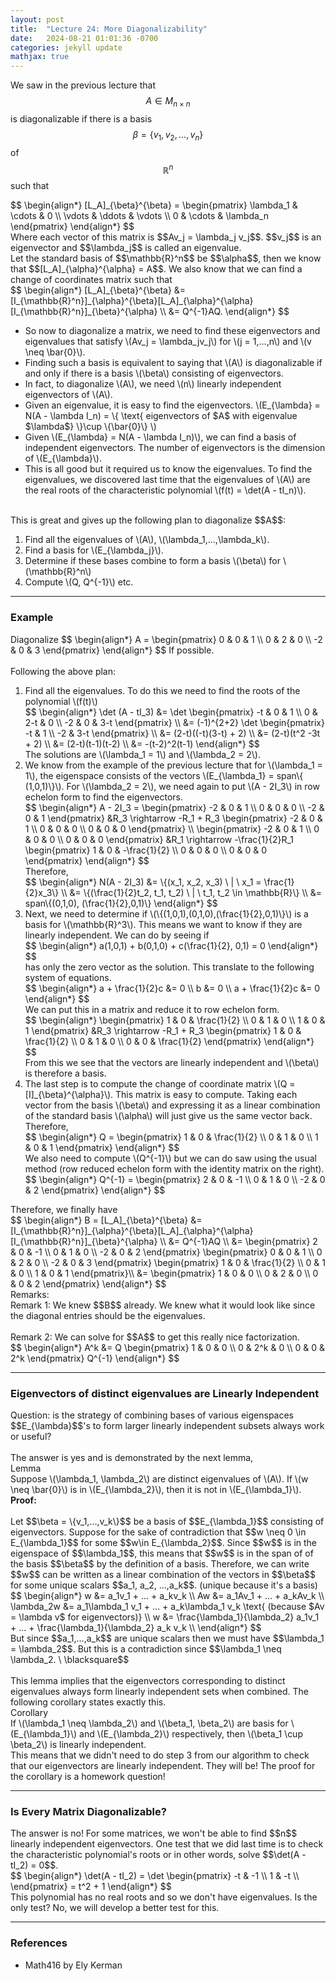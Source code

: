 ```yaml
---
layout: post
title:  "Lecture 24: More Diagonalizability"
date:   2024-08-21 01:01:36 -0700
categories: jekyll update
mathjax: true
---
```

We saw in the previous lecture that $$A \in M_{n \times n}$$ is diagonalizable if there is a basis $$\beta = \{v_1, v_2,...,v_n\}$$ of $$\mathbb{R}^n$$ such that
<div> 
$$
\begin{align*}
[L_A]_{\beta}^{\beta} = 
\begin{pmatrix} 
\lambda_1 & \cdots & 0 \\
\vdots & \ddots & \vdots \\
0 & \cdots & \lambda_n
\end{pmatrix}
\end{align*}
$$
</div>
Where each vector of this matrix is $$Av_j = \lambda_j v_j$$. $$v_j$$ is an eigenvector and $$\lambda_j$$ is called an eigenvalue.
<br>
Let the standard basis of $$\mathbb{R}^n$$ be $$\alpha$$, then we know that $$[L_A]_{\alpha}^{\alpha} = A$$. We also know that we can find a change of coordinates matrix such that
<div> 
$$
\begin{align*}
[L_A]_{\beta}^{\beta} &= [I_{\mathbb{R}^n}]_{\alpha}^{\beta}[L_A]_{\alpha}^{\alpha}[I_{\mathbb{R}^n}]_{\beta}^{\alpha}
\\
&= Q^{-1}AQ.
\end{align*}
$$
</div>
<ul> 
<li>
<!------------------------------------------------------------------------------------>
So now to diagonalize a matrix, we need to find these eigenvectors and eigenvalues that satisfy \(Av_j = \lambda_jv_j\) for \(j = 1,...,n\) and \(v \neq \bar{0}\).
</li>
<li>Finding such a basis is equivalent to saying that \(A\) is diagonalizable if and only if there is a basis \(\beta\) consisting of eigenvectors. 
</li>
<li>
In fact, to diagonalize \(A\), we need \(n\) linearly independent eigenvectors of \(A\). 
</li>
<li> Given an eigenvalue, it is easy to find the eigenvectors. \(E_{\lambda} = N(A - \lambda I_n) = \{ \text{ eigenvectors of $A$ with eigenvalue $\lambda$} \}\cup \{\bar{0}\} \)
</li>
<li>
	Given \(E_{\lambda} = N(A - \lambda I_n)\), we can find a basis of independent eigenvectors. The number of eigenvectors is the dimension of \(E_{\lambda}\).
</li>
<li>This is all good but it required us to know the eigenvalues. To find the eigenvalues, we discovered last time that the eigenvalues of \(A\) are the real roots of the characteristic polynomial \(f(t) = \det(A - tI_n)\).
</li>
</ul>
<br>
<!------------------------------------------------------------------------------------>
This is great and gives up the following plan to diagonalize $$A$$:
<ol>
	<li>Find all the eigenvalues of \(A\), \(\lambda_1,...,\lambda_k\).</li>
	<li>Find a basis for \(E_{\lambda_j}\).</li>
	<li>Determine if these bases combine to form a basis \(\beta\) for \(\mathbb{R}^n\)</li>
	<li>Compute \(Q, Q^{-1}\) etc.</li>
</ol>
<hr>

<!------------------------------------------------------------------------------------>
<h3>Example</h3>
Diagonalize $$
\begin{align*}
A = 
\begin{pmatrix} 
0 & 0 & 1 \\
0 & 2 & 0 \\
-2 & 0 & 3
\end{pmatrix}
\end{align*}
$$
If possible.
<br>
<br>
Following the above plan:
<ol>
	<!-----------------1------------------>
	<li>Find all the eigenvalues. To do this we need to find the roots of the polynomial \(f(t)\)
	<div>
	$$
	\begin{align*}
	\det (A - tI_3) &= \det
	\begin{pmatrix} 
	-t & 0 & 1 \\
	0 & 2-t & 0 \\
	-2 & 0 & 3-t
	\end{pmatrix} \\
	&= (-1)^{2+2} \det 
	\begin{pmatrix} 
	-t & 1 \\
	-2 & 3-t
	\end{pmatrix} \\
	&= (2-t)((-t)(3-t) + 2) \\
	&= (2-t)(t^2 -3t + 2) \\
	&= (2-t)(t-1)(t-2) \\
	&= -(t-2)^2(t-1)
	\end{align*}
	$$
	</div>
	The solutions are \(\lambda_1 = 1\) and \(\lambda_2 = 2\). 
	</li>
	<!-----------------2------------------>
	<li>
	We know from the example of the previous lecture that for \(\lambda_1 = 1\), the eigenspace consists of the vectors \(E_{\lambda_1} = span\{ (1,0,1)\}\). For \(\lambda_2 = 2\), we need again to put \(A - 2I_3\) in row echelon form to find the eigenvectors.
	<div>
	$$
	\begin{align*}
	A - 2I_3 = 
	\begin{pmatrix} 
	-2 & 0 & 1 \\
	0 & 0 & 0 \\
	-2 & 0 & 1
	\end{pmatrix} 
	&R_3 \rightarrow -R_1 + R_3
	\begin{pmatrix} 
	-2 & 0 & 1 \\
	0 & 0 & 0 \\
	0 & 0 & 0
	\end{pmatrix}
	\\
	\begin{pmatrix} 
	-2 & 0 & 1 \\
	0 & 0 & 0 \\
	0 & 0 & 0
	\end{pmatrix} 
	&R_1 \rightarrow -\frac{1}{2}R_1
	\begin{pmatrix} 
	1 & 0 & -\frac{1}{2} \\
	0 & 0 & 0 \\
	0 & 0 & 0
	\end{pmatrix}
	\end{align*}
	$$
	</div>
	Therefore, 
	<div>
	$$
	\begin{align*}
	N(A - 2I_3) &= \{(x_1, x_2, x_3) \ | \ x_1 = \frac{1}{2}x_3\} \\
	        &= \{(\frac{1}{2}t_2, t_1, t_2) \ | \ t_1, t_2 \in \mathbb{R}\} \\
	        &= span\{(0,1,0), (\frac{1}{2},0,1)\}
	\end{align*}	
	$$
	</div>
</li>
	<!-----------------3------------------>
	<li>Next, we need to determine if \(\{(1,0,1),(0,1,0),(\frac{1}{2},0,1)\}\) is a basis for \(\mathbb{R}^3\). This means we want to know if they are linearly independent. We can do by seeing if 
		<div>
		$$
		\begin{align*}
		a(1,0,1) + b(0,1,0) + c(\frac{1}{2}, 0,1) = 0
		\end{align*}	
		$$
		</div>
		has only the zero vector as the solution. This translate to the following system of equations.
		<div>
		$$
		\begin{align*}
		a + \frac{1}{2}c &= 0 \\
		b &= 0 \\
		a + \frac{1}{2}c &= 0
		\end{align*}	
		$$
		</div>
		We can put this in a matrix and reduce it to row echelon form.
		<div>
		$$
		\begin{align*}
		\begin{pmatrix} 
		1 & 0 & \frac{1}{2} \\
		0 & 1 & 0 \\
		1 & 0 & 1
		\end{pmatrix} 
		&R_3 \rightarrow -R_1 + R_3
		\begin{pmatrix} 
		1 & 0 & \frac{1}{2} \\
		0 & 1 & 0 \\
		0 & 0 & \frac{1}{2}
		\end{pmatrix}
		\end{align*}
		$$
		</div>
		From this we see that the vectors are linearly independent and \(\beta\) is therefore a basis.
</li>
	<!-----------------4------------------>
<li> The last step is to compute the change of coordinate matrix \(Q = [I]_{\beta}^{\alpha}\). 
	This matrix is easy to compute. Taking each vector from the basis \(\beta\) and expressing it as a linear combination of the standard basis \(\alpha\) will just give us the same vector back. Therefore,
	<div>
	$$
	\begin{align*}
	Q = 
	\begin{pmatrix} 
	1 & 0 & \frac{1}{2} \\
	0 & 1 & 0 \\
	1 & 0 & 1
	\end{pmatrix} 
	\end{align*}
	$$
	</div>
	We also need to compute \(Q^{-1}\) but we can do saw using the usual method (row reduced echelon form with the identity matrix on the right). 
	<div>
	$$
	\begin{align*}
	Q^{-1} = 
	\begin{pmatrix} 
	2 & 0 & -1 \\
	0 & 1 & 0 \\
	-2 & 0 & 2
	\end{pmatrix} 
	\end{align*}
	$$
	</div>
</li>
</ol>
Therefore, we finally have
<div>
$$
\begin{align*}
B = [L_A]_{\beta}^{\beta} &= [I_{\mathbb{R}^n}]_{\alpha}^{\beta}[L_A]_{\alpha}^{\alpha}[I_{\mathbb{R}^n}]_{\beta}^{\alpha}
\\
&= Q^{-1}AQ \\
&= 
\begin{pmatrix} 
2 & 0 & -1 \\
0 & 1 & 0 \\
-2 & 0 & 2
\end{pmatrix} 
\begin{pmatrix} 
0 & 0 & 1 \\
0 & 2 & 0 \\
-2 & 0 & 3
\end{pmatrix}
\begin{pmatrix} 
1 & 0 & \frac{1}{2} \\
0 & 1 & 0 \\
1 & 0 & 1
\end{pmatrix}\\
&=
\begin{pmatrix} 
1 & 0 & 0 \\
0 & 2 & 0 \\
0 & 0 & 2
\end{pmatrix}
\end{align*}
$$
</div>
Remarks:
<br>
Remark 1: We knew $$B$$ already. We knew what it would look like since the diagonal entries should be the eigenvalues. 
<br>
<br>
Remark 2: We can solve for $$A$$ to get this really nice factorization.
<div>
$$
\begin{align*}
A^k
&=
Q
\begin{pmatrix} 
1 & 0 & 0 \\
0 & 2^k & 0 \\
0 & 0 & 2^k
\end{pmatrix}
Q^{-1}
\end{align*}
$$
</div>
<hr>

<!------------------------------------------------------------------------------------>
<h3>Eigenvectors of distinct eigenvalues are Linearly Independent</h3>
Question: is the strategy of combining bases of various eigenspaces $$E_{\lambda}$$'s to form larger linearly independent subsets always work or useful?
<br>
<br>
The answer is yes and is demonstrated by the next lemma,
<br>
<div class="purdiv">
Lemma
</div>
<div class="purbdiv">
Suppose \(\lambda_1, \lambda_2\) are distinct eigenvalues of \(A\). If \(w \neq \bar{0}\) is in \(E_{\lambda_2}\), then it is not in \(E_{\lambda_1}\).
</div>
<b>Proof:</b>
<br>
<br>
Let $$\beta = \{v_1,...,v_k\}$$ be a basis of $$E_{\lambda_1}$$ consisting of eigenvectors. Suppose for the sake of contradiction that $$w \neq 0 \in E_{\lambda_1}$$ for some $$w\in E_{\lambda_2}$$. Since $$w$$ is in the eigenspace of $$\lambda_1$$, this means that $$w$$ is in the span of of the basis $$\beta$$ by the definition of a basis. Therefore, we can write $$w$$ can be written as a linear combination of the vectors in $$\beta$$ for some unique scalars $$a_1, a_2, ...,a_k$$. (unique because it's a basis)
<div>
$$
\begin{align*}
w &= a_1v_1 + ... + a_kv_k \\
Aw &= a_1Av_1 + ... + a_kAv_k \\
\lambda_2w &= a_1\lambda_1 v_1 + ... + a_k\lambda_1 v_k \text{ (because $Av = \lambda v$ for eigenvectors)} \\
w &= \frac{\lambda_1}{\lambda_2} a_1v_1 + ... + \frac{\lambda_1}{\lambda_2} a_k v_k \\
\end{align*}
$$
</div>
But since $$a_1,...,a_k$$ are unique scalars then we must have $$\lambda_1 = \lambda_2$$. But this is a contradiction since $$\lambda_1 \neq \lambda_2. \ \blacksquare$$
<br>
<br>
This lemma implies that the eigenvectors corresponding to distinct eigenvalues always form linearly independent sets when combined. The following corollary states exactly this.
<br>
<div class="purdiv">
Corollary
</div>
<div class="purbdiv">
If \(\lambda_1 \neq \lambda_2\) and \(\beta_1, \beta_2\) are basis for \(E_{\lambda_1}\) and \(E_{\lambda_2}\) respectively, then \(\beta_1 \cup \beta_2\) is linearly independent. 
</div>
This means that we didn't need to do step 3 from our algorithm to check that our eigenvectors are linearly independent. They will be! The proof for the corollary is a homework question!
<hr>

<!------------------------------------------------------------------------------------>
<h3>Is Every Matrix Diagonalizable?</h3>
The answer is no! For some matrices, we won't be able to find $$n$$ linearly independent eigenvectors. One test that we did last time is to check the characteristic polynomial's roots or in other words, solve $$\det(A - tI_2) = 0$$.
<div>
$$
\begin{align*}
\det(A - tI_2) = 
\det
\begin{pmatrix} 
-t & -1 \\
1 & -t \\
\end{pmatrix}
= t^2 + 1
\end{align*}
$$
</div>
This polynomial has no real roots and so we don't have eigenvalues. Is the only test? No, we will develop a better test for this.
<hr>

<!------------------------------------------------------------------------------------>
<h3>References</h3>
<ul>
<li>Math416 by Ely Kerman</li>
</ul>






















